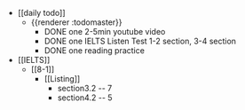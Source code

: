 - [[daily todo]]
	- {{renderer :todomaster}}
		- DONE one 2-5min youtube video
		- DONE one IELTS Listen Test 1-2 section, 3-4 section
		- DONE one reading practice
- [[IELTS]]
	- [[8-1]]
		- [[Listing]]
			- section3.2 -- 7
			- section4.2 -- 5